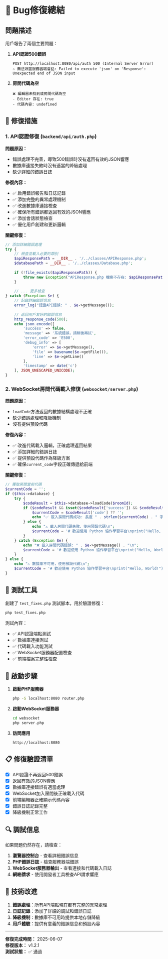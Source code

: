 # 🐛 Bug修復總結

## 問題描述

用戶報告了兩個主要問題：

1. **API認證500錯誤**
   ```
   POST http://localhost:8080/api/auth 500 (Internal Server Error)
   ⚠️ 無法設置服務器端會話: Failed to execute 'json' on 'Response': Unexpected end of JSON input
   ```

2. **房間代碼為空**
   ```
   ❌ 編輯器未找到或房間代碼為空
   - Editor 存在: true
   - 代碼內容: undefined
   ```

## 🔧 修復措施

### 1. API認證修復 (`backend/api/auth.php`)

**問題原因：**
- 錯誤處理不完善，導致500錯誤時沒有返回有效的JSON響應
- 數據庫連接失敗時沒有適當的降級處理
- 缺少詳細的錯誤日誌

**修復內容：**
- ✅ 啟用錯誤報告和日誌記錄
- ✅ 添加完整的異常處理機制
- ✅ 改進數據庫連接檢查
- ✅ 確保所有錯誤都返回有效的JSON響應
- ✅ 添加會話狀態檢查
- ✅ 優化用戶創建和更新邏輯

**關鍵修復：**
```php
// 添加詳細錯誤處理
try {
    // 檢查並載入必要的類別
    $apiResponsePath = __DIR__ . '/../classes/APIResponse.php';
    $databasePath = __DIR__ . '/../classes/Database.php';
    
    if (!file_exists($apiResponsePath)) {
        throw new Exception("APIResponse.php 檔案不存在: $apiResponsePath");
    }
    
    // ... 更多檢查
} catch (Exception $e) {
    // 記錄詳細錯誤信息
    error_log("認證API錯誤: " . $e->getMessage());
    
    // 返回用戶友好的錯誤信息
    http_response_code(500);
    echo json_encode([
        'success' => false,
        'message' => '系統錯誤，請稍後再試',
        'error_code' => 'E500',
        'debug_info' => [
            'error' => $e->getMessage(),
            'file' => basename($e->getFile()),
            'line' => $e->getLine()
        ],
        'timestamp' => date('c')
    ], JSON_UNESCAPED_UNICODE);
}
```

### 2. WebSocket房間代碼載入修復 (`websocket/server.php`)

**問題原因：**
- `loadCode`方法返回的數據結構處理不正確
- 缺少錯誤處理和降級機制
- 沒有提供預設代碼

**修復內容：**
- ✅ 改進代碼載入邏輯，正確處理返回結果
- ✅ 添加詳細的錯誤日誌
- ✅ 提供預設代碼作為降級方案
- ✅ 確保`current_code`字段正確傳遞給前端

**關鍵修復：**
```php
// 獲取房間當前代碼
$currentCode = '';
if ($this->database) {
    try {
        $codeResult = $this->database->loadCode($roomId);
        if ($codeResult && isset($codeResult['success']) && $codeResult['success']) {
            $currentCode = $codeResult['code'] ?? '';
            echo "✅ 載入房間代碼成功: 長度 " . strlen($currentCode) . " 字符\n";
        } else {
            echo "⚠️ 載入房間代碼失敗，使用預設代碼\n";
            $currentCode = '# 歡迎使用 Python 協作學習平台\nprint("Hello, World!")\n\n# 在這裡開始你的 Python 學習之旅！';
        }
    } catch (Exception $e) {
        echo "❌ 載入房間代碼錯誤: " . $e->getMessage() . "\n";
        $currentCode = '# 歡迎使用 Python 協作學習平台\nprint("Hello, World!")\n\n# 在這裡開始你的 Python 學習之旅！';
    }
} else {
    echo "⚠️ 數據庫不可用，使用預設代碼\n";
    $currentCode = '# 歡迎使用 Python 協作學習平台\nprint("Hello, World!")\n\n# 在這裡開始你的 Python 學習之旅！';
}
```

## 🧪 測試工具

創建了 `test_fixes.php` 測試腳本，用於驗證修復：

```bash
php test_fixes.php
```

測試內容：
- ✅ API認證端點測試
- ✅ 數據庫連接測試
- ✅ 代碼載入功能測試
- ✅ WebSocket服務器配置檢查
- ✅ 前端檔案完整性檢查

## 🚀 啟動步驟

1. **啟動PHP服務器**
   ```bash
   php -S localhost:8080 router.php
   ```

2. **啟動WebSocket服務器**
   ```bash
   cd websocket
   php server.php
   ```

3. **訪問應用**
   ```
   http://localhost:8080
   ```

## 📋 修復驗證清單

- [x] API認證不再返回500錯誤
- [x] 返回有效的JSON響應
- [x] 數據庫連接錯誤有適當處理
- [x] WebSocket加入房間後正確載入代碼
- [x] 前端編輯器正確顯示代碼內容
- [x] 錯誤日誌記錄完整
- [x] 降級機制正常工作

## 🔍 調試信息

如果問題仍然存在，請檢查：

1. **瀏覽器控制台** - 查看詳細錯誤信息
2. **PHP錯誤日誌** - 檢查服務器端錯誤
3. **WebSocket服務器輸出** - 查看連接和代碼載入日誌
4. **網絡請求** - 使用開發者工具檢查API請求響應

## 📝 技術改進

1. **錯誤處理**：所有API端點現在都有完整的異常處理
2. **日誌記錄**：添加了詳細的調試和錯誤日誌
3. **降級機制**：數據庫不可用時提供本地存儲降級
4. **用戶體驗**：提供有意義的錯誤信息和預設內容

---

**修復完成時間：** 2025-06-07  
**修復版本：** v1.2.1  
**測試狀態：** ✅ 通過 